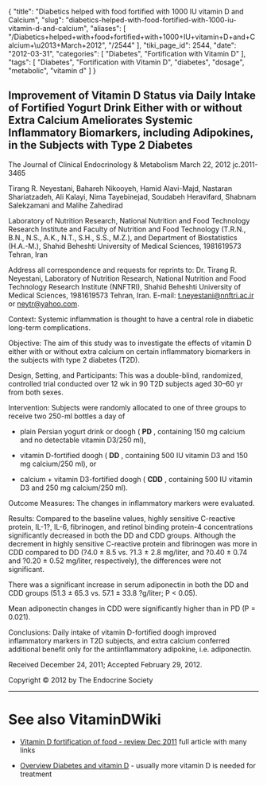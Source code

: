 {
    "title": "Diabetics helped with food fortified with 1000 IU vitamin D and Calcium",
    "slug": "diabetics-helped-with-food-fortified-with-1000-iu-vitamin-d-and-calcium",
    "aliases": [
        "/Diabetics+helped+with+food+fortified+with+1000+IU+vitamin+D+and+Calcium+\u2013+March+2012",
        "/2544"
    ],
    "tiki_page_id": 2544,
    "date": "2012-03-31",
    "categories": [
        "Diabetes",
        "Fortification with Vitamin D"
    ],
    "tags": [
        "Diabetes",
        "Fortification with Vitamin D",
        "diabetes",
        "dosage",
        "metabolic",
        "vitamin d"
    ]
}


## Improvement of Vitamin D Status via Daily Intake of Fortified Yogurt Drink Either with or without Extra Calcium Ameliorates Systemic Inflammatory Biomarkers, including Adipokines, in the Subjects with Type 2 Diabetes

The Journal of Clinical Endocrinology & Metabolism March 22, 2012 jc.2011-3465

Tirang R. Neyestani, Bahareh Nikooyeh, Hamid Alavi-Majd, Nastaran Shariatzadeh, Ali Kalayi, Nima Tayebinejad, Soudabeh Heravifard, Shabnam Salekzamani and Malihe Zahedirad

Laboratory of Nutrition Research, National Nutrition and Food Technology Research Institute and Faculty of Nutrition and Food Technology (T.R.N., B.N., N.S., A.K., N.T., S.H., S.S., M.Z.), and Department of Biostatistics (H.A.-M.), Shahid Beheshti University of Medical Sciences, 1981619573 Tehran, Iran

Address all correspondence and requests for reprints to: Dr. Tirang R. Neyestani, Laboratory of Nutrition Research, National Nutrition and Food Technology Research Institute (NNFTRI), Shahid Beheshti University of Medical Sciences, 1981619573 Tehran, Iran. E-mail: t.neyestani@nnftri.ac.ir or neytr@yahoo.com.

Context: Systemic inflammation is thought to have a central role in diabetic long-term complications.

Objective: The aim of this study was to investigate the effects of vitamin D either with or without extra calcium on certain inflammatory biomarkers in the subjects with type 2 diabetes (T2D).

Design, Setting, and Participants: This was a double-blind, randomized, controlled trial conducted over 12 wk in 90 T2D subjects aged 30–60 yr from both sexes.

Intervention: Subjects were randomly allocated to one of three groups to receive two 250-ml bottles a day of 

* plain Persian yogurt drink or doogh ( **PD** , containing 150 mg calcium and no detectable vitamin D3/250 ml), 

* vitamin D-fortified doogh ( **DD** , containing 500 IU vitamin D3 and 150 mg calcium/250 ml), or 

* calcium + vitamin D3-fortified doogh ( **CDD** , containing 500 IU vitamin D3 and 250 mg calcium/250 ml).

Outcome Measures: The changes in inflammatory markers were evaluated.

Results: Compared to the baseline values, highly sensitive C-reactive protein, IL-1?, IL-6, fibrinogen, and retinol binding protein-4 concentrations significantly decreased in both the DD and CDD groups. Although the decrement in highly sensitive C-reactive protein and fibrinogen was more in CDD compared to DD (?4.0 ± 8.5 vs. ?1.3 ± 2.8 mg/liter, and ?0.40 ± 0.74 and ?0.20 ± 0.52 mg/liter, respectively), the differences were not significant. 

There was a significant increase in serum adiponectin in both the DD and CDD groups (51.3 ± 65.3 vs. 57.1 ± 33.8 ?g/liter; P < 0.05). 

Mean adiponectin changes in CDD were significantly higher than in PD (P = 0.021).

Conclusions: Daily intake of vitamin D-fortified doogh improved inflammatory markers in T2D subjects, and extra calcium conferred additional benefit only for the antiinflammatory adipokine, i.e. adiponectin.

Received December 24, 2011; Accepted February 29, 2012.

Copyright © 2012 by The Endocrine Society

- - - - - - - - - - - - - - - - 

# See also VitaminDWiki

* [Vitamin D fortification of food - review Dec 2011](/posts/vitamin-d-fortification-of-food-review) full article with many links

* [Overview Diabetes and vitamin D](/posts/overview-diabetes-and-vitamin-d) - usually more vitamin D is needed for treatment